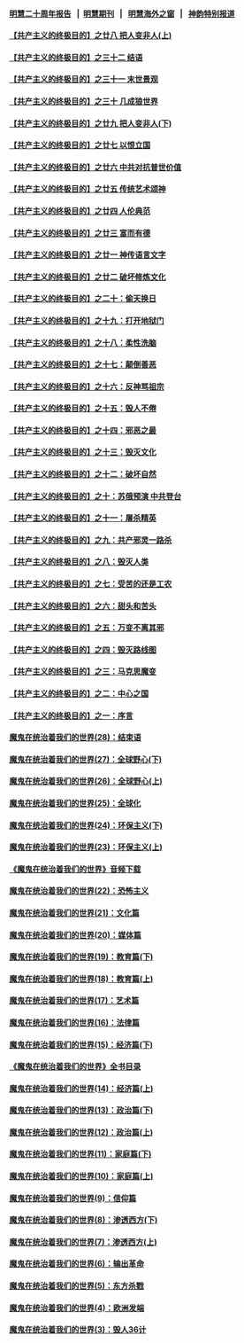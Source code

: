 #### [明慧二十周年报告](https://github.com/gfw-breaker/mh-reports/blob/master/README.md?t=07210301) &nbsp;&nbsp;|&nbsp;&nbsp;[明慧期刊](https://github.com/gfw-breaker/mh-qikan) &nbsp;&nbsp;|&nbsp;&nbsp; [明慧海外之窗](https://github.com/gfw-breaker/mh-news/blob/master/README.md?t=07210301) &nbsp;&nbsp;|&nbsp;&nbsp; [神韵特别报道](https://github.com/gfw-breaker/mh-news/blob/master/shenyun.md?t=07210301) 

#### [【共产主义的终极目的】之廿八 把人变非人(上)](../pages/nsc422/n11340492.md?t=07210301) 

#### [【共产主义的终极目的】之三十二 结语](../pages/nsc422/n11360535.md?t=07210301) 

#### [【共产主义的终极目的】之三十一 末世景观](../pages/nsc422/n11351129.md?t=07210301) 

#### [【共产主义的终极目的】之三十 几成狼世界](../pages/nsc422/n11348280.md?t=07210301) 

#### [【共产主义的终极目的】之廿九 把人变非人(下)](../pages/nsc422/n11344140.md?t=07210301) 

#### [【共产主义的终极目的】之廿七 以恨立国](../pages/nsc422/n11336944.md?t=07210301) 

#### [【共产主义的终极目的】之廿六 中共对抗普世价值](../pages/nsc422/n11324785.md?t=07210301) 

#### [【共产主义的终极目的】之廿五 传统艺术颂神](../pages/nsc422/n11296396.md?t=07210301) 

#### [【共产主义的终极目的】之廿四 人伦典范](../pages/nsc422/n11296397.md?t=07210301) 

#### [【共产主义的终极目的】之廿三 富而有德](../pages/nsc422/n11283598.md?t=07210301) 

#### [【共产主义的终极目的】之廿一 神传语言文字](../pages/nsc422/n11263265.md?t=07210301) 

#### [【共产主义的终极目的】之廿二 破坏修炼文化](../pages/nsc422/n11245728.md?t=07210301) 

#### [【共产主义的终极目的】之二十：偷天换日](../pages/nsc422/n11238846.md?t=07210301) 

#### [【共产主义的终极目的】之十九：打开地狱门](../pages/nsc422/n11206376.md?t=07210301) 

#### [【共产主义的终极目的】之十八：柔性洗脑](../pages/nsc422/n11199994.md?t=07210301) 

#### [【共产主义的终极目的】之十七：颠倒善恶](../pages/nsc422/n11179782.md?t=07210301) 

#### [【共产主义的终极目的】之十六：反神骂祖宗](../pages/nsc422/n11166798.md?t=07210301) 

#### [【共产主义的终极目的】之十五：毁人不倦](../pages/nsc422/n11166792.md?t=07210301) 

#### [【共产主义的终极目的】之十四：邪恶之最](../pages/nsc422/n11150249.md?t=07210301) 

#### [【共产主义的终极目的】之十三：毁灭文化](../pages/nsc422/n11135227.md?t=07210301) 

#### [【共产主义的终极目的】之十二：破坏自然](../pages/nsc422/n11135214.md?t=07210301) 

#### [【共产主义的终极目的】之十：苏俄预演 中共登台](../pages/nsc422/n11118424.md?t=07210301) 

#### [【共产主义的终极目的】之十一：屠杀精英](../pages/nsc422/n11118442.md?t=07210301) 

#### [【共产主义的终极目的】之九：共产邪灵一路杀](../pages/nsc422/n11114139.md?t=07210301) 

#### [【共产主义的终极目的】之八：毁灭人类](../pages/nsc422/n11108503.md?t=07210301) 

#### [【共产主义的终极目的】之七：受苦的还是工农](../pages/nsc422/n11101809.md?t=07210301) 

#### [【共产主义的终极目的】之六：甜头和苦头](../pages/nsc422/n11096971.md?t=07210301) 

#### [【共产主义的终极目的】之五：万变不离其邪](../pages/nsc422/n11091285.md?t=07210301) 

#### [【共产主义的终极目的】之四：毁灭路线图](../pages/nsc422/n11086284.md?t=07210301) 

#### [【共产主义的终极目的】之三：马克思魔变](../pages/nsc422/n11061941.md?t=07210301) 

#### [【共产主义的终极目的】之二：中心之国](../pages/nsc422/n11047728.md?t=07210301) 

#### [【共产主义的终极目的】之一：序言](../pages/nsc422/n11086077.md?t=07210301) 

#### [魔鬼在统治着我们的世界(28)：结束语](../pages/nsc422/n10936246.md?t=07210301) 

#### [魔鬼在统治着我们的世界(27)：全球野心(下)](../pages/nsc422/n10928319.md?t=07210301) 

#### [魔鬼在统治着我们的世界(26)：全球野心(上)](../pages/nsc422/n10900318.md?t=07210301) 

#### [魔鬼在统治着我们的世界(25)：全球化](../pages/nsc422/n10788205.md?t=07210301) 

#### [魔鬼在统治着我们的世界(24)：环保主义(下)](../pages/nsc422/n10695307.md?t=07210301) 

#### [魔鬼在统治着我们的世界(23)：环保主义(上)](../pages/nsc422/n10688613.md?t=07210301) 

#### [《魔鬼在统治着我们的世界》音频下载](../pages/nsc422/n10635553.md?t=07210301) 

#### [魔鬼在统治着我们的世界(22)：恐怖主义](../pages/nsc422/n10614727.md?t=07210301) 

#### [魔鬼在统治着我们的世界(21)：文化篇](../pages/nsc422/n10597706.md?t=07210301) 

#### [魔鬼在统治着我们的世界(20)：媒体篇](../pages/nsc422/n10586579.md?t=07210301) 

#### [魔鬼在统治着我们的世界(19)：教育篇(下)](../pages/nsc422/n10564808.md?t=07210301) 

#### [魔鬼在统治着我们的世界(18)：教育篇(上)](../pages/nsc422/n10526970.md?t=07210301) 

#### [魔鬼在统治着我们的世界(17)：艺术篇](../pages/nsc422/n10499093.md?t=07210301) 

#### [魔鬼在统治着我们的世界(16)：法律篇](../pages/nsc422/n10485969.md?t=07210301) 

#### [魔鬼在统治着我们的世界(15)：经济篇(下)](../pages/nsc422/n10469975.md?t=07210301) 

#### [《魔鬼在统治着我们的世界》全书目录](../pages/nsc422/n10464261.md?t=07210301) 

#### [魔鬼在统治着我们的世界(14)：经济篇(上)](../pages/nsc422/n10457370.md?t=07210301) 

#### [魔鬼在统治着我们的世界(13)：政治篇(下)](../pages/nsc422/n10448270.md?t=07210301) 

#### [魔鬼在统治着我们的世界(12)：政治篇(上)](../pages/nsc422/n10444576.md?t=07210301) 

#### [魔鬼在统治着我们的世界(11)：家庭篇(下)](../pages/nsc422/n10440961.md?t=07210301) 

#### [魔鬼在统治着我们的世界(10)：家庭篇(上)](../pages/nsc422/n10435448.md?t=07210301) 

#### [魔鬼在统治着我们的世界(9)：信仰篇](../pages/nsc422/n10432159.md?t=07210301) 

#### [魔鬼在统治着我们的世界(8)：渗透西方(下)](../pages/nsc422/n10429603.md?t=07210301) 

#### [魔鬼在统治着我们的世界(7)：渗透西方(上)](../pages/nsc422/n10426013.md?t=07210301) 

#### [魔鬼在统治着我们的世界(6)：输出革命](../pages/nsc422/n10421536.md?t=07210301) 

#### [魔鬼在统治着我们的世界(5)：东方杀戮](../pages/nsc422/n10417707.md?t=07210301) 

#### [魔鬼在统治着我们的世界(4)：欧洲发端](../pages/nsc422/n10414890.md?t=07210301) 

#### [魔鬼在统治着我们的世界(3)：毁人36计](../pages/nsc422/n10411583.md?t=07210301) 

